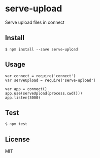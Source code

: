 # serve-upload

Serve upload files in connect

## Install

    $ npm install --save serve-upload

## Usage

    var connect = require('connect')
    var serveUpload = require('serve-upload')

    var app = connect()
    app.use(serveUpload(process.cwd()))
    app.listen(3000)

## Test

    $ npm test

## License

MIT